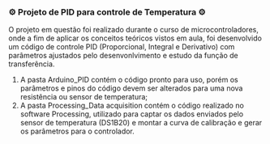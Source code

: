### ⚙ Projeto de PID para controle de Temperatura ⚙

O projeto em questão foi realizado durante o curso de microcontroladores, onde a fim de aplicar os conceitos teóricos vistos em aula, foi desenvolvido um código de controle PID (Proporcional, Integral e Derivativo) com parâmetros ajustados pelo desenvonlvimento e estudo da função de transferência.

1. A pasta Arduino_PID contém o código pronto para uso, porém os parâmetros e pinos do código devem ser alterados para uma nova resistência ou sensor de temperatura;
2. A pasta Processing_Data acquisition contém o código realizado no software Processing, utilizado para captar os dados enviados pelo sensor de temperatura (DS1B20) e montar a curva de calibração e gerar os parâmetros para o controlador.
